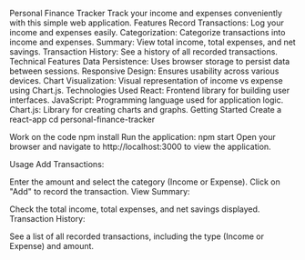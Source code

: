 
Personal Finance Tracker Track your income and expenses conveniently with this simple web application.
Features Record Transactions: Log your income and expenses easily. Categorization: Categorize transactions into income and expenses. 
 Summary:
View total income, total expenses, and net savings. Transaction History: See a history of all recorded transactions. Technical Features Data Persistence: Uses browser storage to persist data between sessions. Responsive Design: Ensures usability across various devices. Chart Visualization: Visual representation of income vs expense using Chart.js. Technologies Used React: Frontend library for building user interfaces. JavaScript: Programming language used for application logic. Chart.js: Library for creating charts and graphs. Getting Started Create a react-app cd personal-finance-tracker

Work on the code npm install Run the application: npm start Open your browser and navigate to http://localhost:3000 to view the application.

Usage Add Transactions:

Enter the amount and select the category (Income or Expense). Click on "Add" to record the transaction. View Summary:

Check the total income, total expenses, and net savings displayed. Transaction History:

See a list of all recorded transactions, including the type (Income or Expense) and amount.
